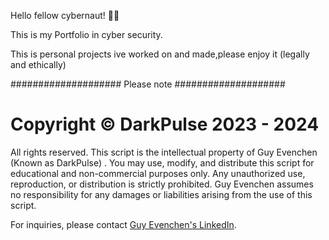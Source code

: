 Hello fellow cybernaut! 👾😊

This is my Portfolio in cyber security.

This is personal projects ive worked on and made,please enjoy it (legally and ethically)

 ####################  Please note  ####################


 # Copyright © DarkPulse 2023 - 2024

All rights reserved. This script is the intellectual property of Guy Evenchen (Known as DarkPulse) . You may use, modify, and distribute this script for educational and non-commercial purposes only. Any unauthorized use, reproduction, or distribution is strictly prohibited. Guy Evenchen assumes no responsibility for any damages or liabilities arising from the use of this script.

For inquiries, please contact [Guy Evenchen's LinkedIn](https://www.linkedin.com/in/guy-evenchen/).
